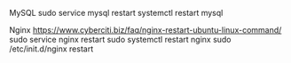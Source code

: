 MySQL
	sudo service mysql restart
	systemctl restart mysql

Nginx
	https://www.cyberciti.biz/faq/nginx-restart-ubuntu-linux-command/
	sudo service nginx restart
	sudo systemctl restart nginx
	sudo /etc/init.d/nginx restart


